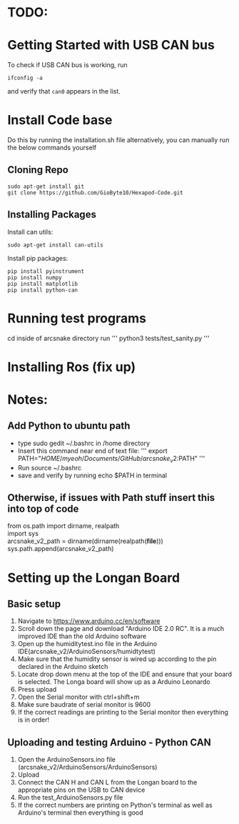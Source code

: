 # TODO:


# Getting Started with USB CAN bus

To check if USB CAN bus is working, run

```
ifconfig -a
```

and verify that `can0` appears in the list.

# Install Code base

Do this by running the installation.sh file alternatively, you can manually run the below commands yourself

## Cloning Repo

```
sudo apt-get install git
git clone https://github.com/GioByte10/Hexapod-Code.git
```

## Installing Packages

Install can utils:

```
sudo apt-get install can-utils
```

Install pip packages:

```
pip install pyinstrument
pip install numpy
pip install matplotlib
pip install python-can
```

# Running test programs

cd inside of arcsnake directory 
run 
'''
python3 tests/test_sanity.py
'''

# Installing Ros (fix up)


# Notes:

## Add Python to ubuntu path

- type sudo gedit ~/.bashrc in /home directory 
- Insert this command near end of text file: 
  '''
    export PATH="$HOME/myeoh/Documents/GitHub/arcsnake_v2:$PATH"
  '''
- Run source ~/.bashrc
- save and verify by running echo $PATH in terminal 

## Otherwise, if issues with Path stuff insert this into top of code

from os.path import dirname, realpath  
import sys  
arcsnake_v2_path = dirname(dirname(realpath(__file__)))  
sys.path.append(arcsnake_v2_path)  

# Setting up the Longan Board
## Basic setup
1) Navigate to https://www.arduino.cc/en/software
2) Scroll down the page and download "Arduino IDE 2.0 RC". It is a much improved IDE than the old Arduino software
3) Open up the humiditytest.ino file in the Arduino IDE(arcsnake_v2/ArduinoSensors/humidtytest)
4) Make sure that the humidity sensor is wired up according to the pin declared in the Arduino sketch 
5) Locate drop down menu at the top of the IDE and ensure that your board is selected. The Longa board will show up as a Arduino Leonardo
6) Press upload
7) Open the Serial monitor with ctrl+shift+m
8) Make sure baudrate of serial monitor is 9600
9) If the correct readings are printing to the Serial monitor then everything is in order!

## Uploading and testing Arduino - Python CAN
1) Open the ArduinoSensors.ino file (arcsnake_v2/ArduinoSensors/ArduinoSensors)
2) Upload
3) Connect the CAN H and CAN L from the Longan board to the appropriate pins on the USB to CAN device 
4) Run the test_ArduinoSensors.py file
5) If the correct numbers are printing on Python's terminal as well as Arduino's terminal then everything is good
